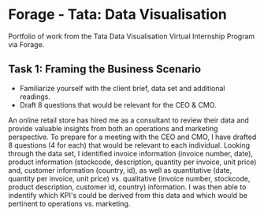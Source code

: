 # Forage - Tata: Data Visualisation
Portfolio of work from the Tata Data Visualisation Virtual Internship Program via Forage.

## Task 1: Framing the Business Scenario

* Familiarize yourself with the client brief, data set and additional readings.
* Draft 8 questions that would be relevant for the CEO & CMO.

An online retail store has hired me as a consultant to review their data and provide valuable insights from both an operations and marketing perspective. To prepare for a meeting with the CEO and CMO, I have drafted 8 questions (4 for each) that would be relevant to each individual. Looking through the data set, I identified invoice information (invoice number, date), product information (stockcode, description, quantity per invoice, unit price) and, customer information (country, id), as well as quantitative (date, quantity per invoice, unit price) vs. qualitative (invoice number, stockcode, product description, customer id, country) information. I was then able to indentify which KPI's could be derived from this data and which would be pertinent to operations vs. marketing.
